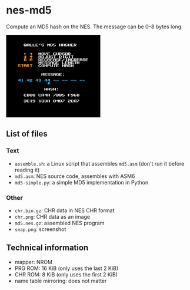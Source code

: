 # nes-md5
Compute an MD5 hash on the NES. The message can be 0&ndash;8 bytes long.

![screenshot](snap.png)

## List of files

### Text
* `assemble.sh`: a Linux script that assembles `md5.asm` (don't run it before reading it)
* `md5.asm`: NES source code, assembles with ASM6
* `md5-simple.py`: a simple MD5 implementation in Python

### Other
* `chr.bin.gz`: CHR data in NES CHR format
* `chr.png`: CHR data as an image
* `md5.nes.gz`: assembled NES program
* `snap.png`: screenshot

## Technical information
* mapper: NROM
* PRG ROM: 16 KiB (only uses the last 2 KiB)
* CHR ROM: 8 KiB (only uses the first 2 KiB)
* name table mirroring: does not matter

